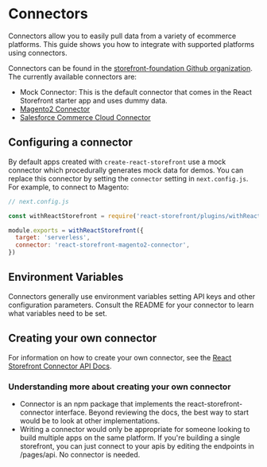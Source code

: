 # Connectors

Connectors allow you to easily pull data from a variety of ecommerce platforms. This guide shows you how to integrate with supported platforms using connectors.

Connectors can be found in the [storefront-foundation Github organization](https://github.com/storefront-foundation). The currently available connectors are:

- Mock Connector: This is the default connector that comes in the React Storefront starter app and uses dummy data.
- [Magento2 Connector](https://github.com/storefront-foundation/magento2-connector)
- [Salesforce Commerce Cloud Connector](https://github.com/storefront-foundation/salesforce-commerce-cloud-connector)

## Configuring a connector

By default apps created with `create-react-storefront` use a mock connector which procedurally generates mock data for demos. You can replace this connector by setting the `connector` setting in `next.config.js`. For example, to connect to Magento:

```js
// next.config.js

const withReactStorefront = require('react-storefront/plugins/withReactStorefront')

module.exports = withReactStorefront({
  target: 'serverless',
  connector: 'react-storefront-magento2-connector',
})
```

## Environment Variables

Connectors generally use environment variables setting API keys and other configuration parameters. Consult the README for your connector to learn what variables need to be set.

## Creating your own connector

For information on how to create your own connector, see the
[React Storefront Connector API Docs](https://storefront-foundation.github.io/react-storefront-connector/docs/).

### Understanding more about creating your own connector
- Connector is an npm package that implements the react-storefront-connector interface. Beyond reviewing the docs, the best way to start would be to look at other implementations.
- Writing a connector would only be appropriate for someone looking to build multiple apps on the same platform.  If you're building a single storefront, you can just connect to your apis by editing the endpoints in /pages/api.  No connector is needed.
